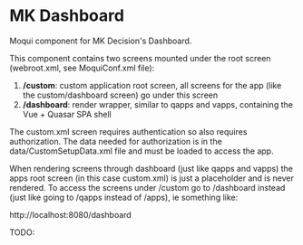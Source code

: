 # MK Dashboard

Moqui component for MK Decision's Dashboard.

This component contains two screens mounted under the root screen (webroot.xml, see MoquiConf.xml file):

1. **/custom**: custom application root screen, all screens for the app (like the custom/dashboard screen) go under this screen 
2. **/dashboard**: render wrapper, similar to qapps and vapps, containing the Vue + Quasar SPA shell

The custom.xml screen requires authentication so also requires authorization. The data needed for authorization is in the data/CustomSetupData.xml file and must be loaded to access the app.
 
When rendering screens through dashboard (just like qapps and vapps) the apps root screen (in this case custom.xml) is just a placeholder and is never rendered.
To access the screens under /custom go to /dashboard instead (just like going to /qapps instead of /apps), ie something like:

http://localhost:8080/dashboard


TODO:
